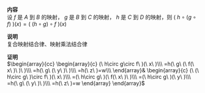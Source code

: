 **内容**    
设 $f$ 是 $A$ 到 $B$ 的映射， $g$ 是 $B$ 到 $C$ 的映射， $h$ 是 $C$ 到 $D$ 的映射，则 $(\ h\circ(g\circ f)\ )(x)    
=(\ (h\circ g)\circ f\ )(x)$     
    
**说明**    
复合映射结合律、映射乘法结合律    
    
**证明**    
 $\begin{array}{cc}    
\begin{array}{c}    
(\ h\circ g\circ f\ )(\ x\ )\\\     
=h(\ g\ (\ f(\ x\ )\ )\ )\\\     
=h(\ g\ (\ y\ )\ )\\\     
=h(\ z\ )=w\\\     
\end{array}&    
\begin{array}{c}    
(\ (\ h\circ g\ )\circ f\ )(\ x\ )\\\     
=(\ h\circ g\ )(\ f(\ x\ )\ )\\\     
=(\ h\circ g\ )(\ y\ )\\\     
=h(\ g\ (\ y\ )\ )\\\     
=h(\ z\ )=w    
\end{array}    
\end{array}$     

